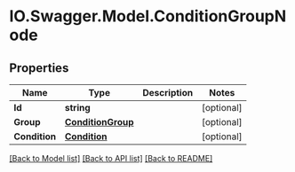 # IO.Swagger.Model.ConditionGroupNode
## Properties

Name | Type | Description | Notes
------------ | ------------- | ------------- | -------------
**Id** | **string** |  | [optional] 
**Group** | [**ConditionGroup**](ConditionGroup.md) |  | [optional] 
**Condition** | [**Condition**](Condition.md) |  | [optional] 

[[Back to Model list]](../README.md#documentation-for-models) [[Back to API list]](../README.md#documentation-for-api-endpoints) [[Back to README]](../README.md)

